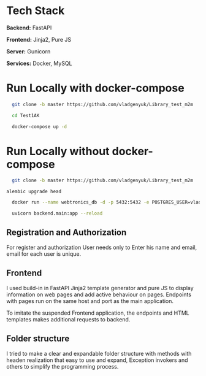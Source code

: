 # Tech Stack

**Backend:** FastAPI

**Frontend:** Jinja2, Pure JS

**Server:** Gunicorn

**Services:** Docker, MySQL


# Run Locally with docker-compose


```bash
  git clone -b master https://github.com/vladgenyuk/Library_test_m2m
```
```bash
  cd Test1AK
```
```bash
  docker-compose up -d
```

# Run Locally without docker-compose


```bash
  git clone -b master https://github.com/vladgenyuk/Library_test_m2m
```
```
alembic upgrade head
```
```bash
  docker run --name webtronics_db -d -p 5432:5432 -e POSTGRES_USER=vlad -e POSTGRES_PASSWORD=qseawdzxc1 postgres
```

```bash
  uvicorn backend.main:app --reload
```

## Registration and Authorization

For register and authorization User needs only to Enter his name and email, email for each user is unique.
## Frontend

I used build-in in FastAPI Jinja2 template generator and pure JS to display information on web pages and add active behaviour on pages. Endpoints with pages run on the same host and port as the main application.

To imitate the suspended Frontend application, the endpoints and HTML templates makes additional requests to backend.

## Folder structure 

I tried to make a clear and expandable folder structure with methods with headen realization that easy to use and expand, Exception invokers and others to simplify the programming process.

